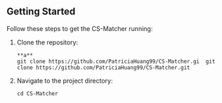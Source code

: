 ## Getting Started

Follow these steps to get the CS-Matcher running:

1. Clone the repository:

   ```shell
   **a**
   git clone https://github.com/PatriciaHuang99/CS-Matcher.gi  git clone https://github.com/PatriciaHuang99/CS-Matcher.git

   ```

2. Navigate to the project directory:

   ```shell
   cd CS-Matcher

   ```
